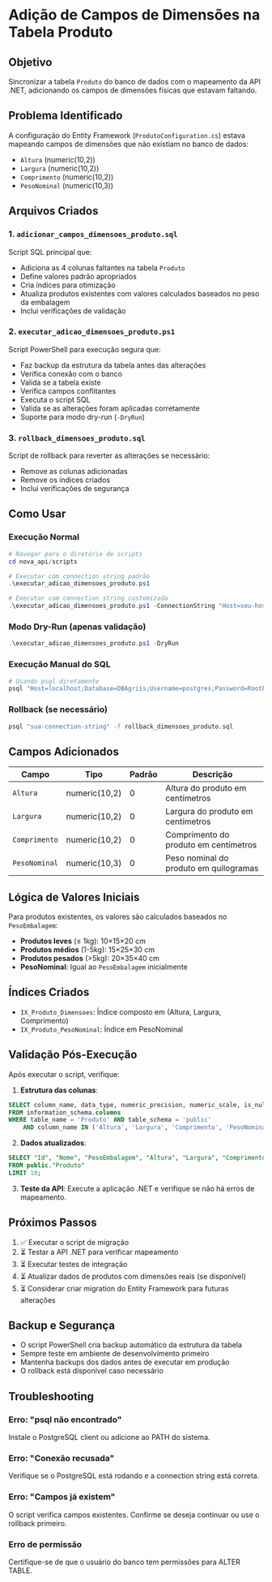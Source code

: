 # Adição de Campos de Dimensões na Tabela Produto

## Objetivo
Sincronizar a tabela `Produto` do banco de dados com o mapeamento da API .NET, adicionando os campos de dimensões físicas que estavam faltando.

## Problema Identificado
A configuração do Entity Framework (`ProdutoConfiguration.cs`) estava mapeando campos de dimensões que não existiam no banco de dados:
- `Altura` (numeric(10,2))
- `Largura` (numeric(10,2)) 
- `Comprimento` (numeric(10,2))
- `PesoNominal` (numeric(10,3))

## Arquivos Criados

### 1. `adicionar_campos_dimensoes_produto.sql`
Script SQL principal que:
- Adiciona as 4 colunas faltantes na tabela `Produto`
- Define valores padrão apropriados
- Cria índices para otimização
- Atualiza produtos existentes com valores calculados baseados no peso da embalagem
- Inclui verificações de validação

### 2. `executar_adicao_dimensoes_produto.ps1`
Script PowerShell para execução segura que:
- Faz backup da estrutura da tabela antes das alterações
- Verifica conexão com o banco
- Valida se a tabela existe
- Verifica campos conflitantes
- Executa o script SQL
- Valida se as alterações foram aplicadas corretamente
- Suporte para modo dry-run (`-DryRun`)

### 3. `rollback_dimensoes_produto.sql`
Script de rollback para reverter as alterações se necessário:
- Remove as colunas adicionadas
- Remove os índices criados
- Inclui verificações de segurança

## Como Usar

### Execução Normal
```powershell
# Navegar para o diretório de scripts
cd nova_api/scripts

# Executar com connection string padrão
.\executar_adicao_dimensoes_produto.ps1

# Executar com connection string customizada
.\executar_adicao_dimensoes_produto.ps1 -ConnectionString "Host=seu-host;Database=seu-db;Username=user;Password=pass"
```

### Modo Dry-Run (apenas validação)
```powershell
.\executar_adicao_dimensoes_produto.ps1 -DryRun
```

### Execução Manual do SQL
```bash
# Usando psql diretamente
psql "Host=localhost;Database=DBAgriis;Username=postgres;Password=RootPassword123" -f adicionar_campos_dimensoes_produto.sql
```

### Rollback (se necessário)
```bash
psql "sua-connection-string" -f rollback_dimensoes_produto.sql
```

## Campos Adicionados

| Campo | Tipo | Padrão | Descrição |
|-------|------|--------|-----------|
| `Altura` | numeric(10,2) | 0 | Altura do produto em centímetros |
| `Largura` | numeric(10,2) | 0 | Largura do produto em centímetros |
| `Comprimento` | numeric(10,2) | 0 | Comprimento do produto em centímetros |
| `PesoNominal` | numeric(10,3) | 0 | Peso nominal do produto em quilogramas |

## Lógica de Valores Iniciais

Para produtos existentes, os valores são calculados baseados no `PesoEmbalagem`:

- **Produtos leves** (≤ 1kg): 10×15×20 cm
- **Produtos médios** (1-5kg): 15×25×30 cm  
- **Produtos pesados** (>5kg): 20×35×40 cm
- **PesoNominal**: Igual ao `PesoEmbalagem` inicialmente

## Índices Criados

- `IX_Produto_Dimensoes`: Índice composto em (Altura, Largura, Comprimento)
- `IX_Produto_PesoNominal`: Índice em PesoNominal

## Validação Pós-Execução

Após executar o script, verifique:

1. **Estrutura das colunas**:
```sql
SELECT column_name, data_type, numeric_precision, numeric_scale, is_nullable, column_default
FROM information_schema.columns 
WHERE table_name = 'Produto' AND table_schema = 'public'
    AND column_name IN ('Altura', 'Largura', 'Comprimento', 'PesoNominal');
```

2. **Dados atualizados**:
```sql
SELECT "Id", "Nome", "PesoEmbalagem", "Altura", "Largura", "Comprimento", "PesoNominal"
FROM public."Produto" 
LIMIT 10;
```

3. **Teste da API**: Execute a aplicação .NET e verifique se não há erros de mapeamento.

## Próximos Passos

1. ✅ Executar o script de migração
2. ⏳ Testar a API .NET para verificar mapeamento
3. ⏳ Executar testes de integração
4. ⏳ Atualizar dados de produtos com dimensões reais (se disponível)
5. ⏳ Considerar criar migration do Entity Framework para futuras alterações

## Backup e Segurança

- O script PowerShell cria backup automático da estrutura da tabela
- Sempre teste em ambiente de desenvolvimento primeiro
- Mantenha backups dos dados antes de executar em produção
- O rollback está disponível caso necessário

## Troubleshooting

### Erro: "psql não encontrado"
Instale o PostgreSQL client ou adicione ao PATH do sistema.

### Erro: "Conexão recusada"
Verifique se o PostgreSQL está rodando e a connection string está correta.

### Erro: "Campos já existem"
O script verifica campos existentes. Confirme se deseja continuar ou use o rollback primeiro.

### Erro de permissão
Certifique-se de que o usuário do banco tem permissões para ALTER TABLE.